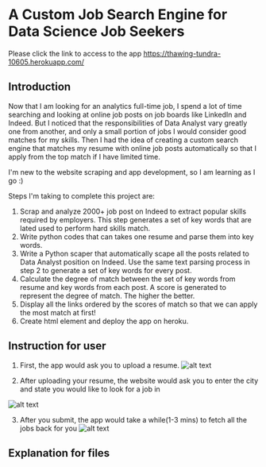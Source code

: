 # A Custom Job Search Engine for Data Science Job Seekers
Please click the link to access to the app
https://thawing-tundra-10605.herokuapp.com/

## Introduction
Now that I am looking for an analytics full-time job, I spend a lot of time searching and looking at online job posts on job boards like LinkedIn and Indeed. But I noticed that the responsibilities of Data Analyst vary greatly one from another, and only a small portion of jobs I would consider good matches for my skills. Then I had the idea of creating a custom search engine that matches my resume with online job posts automatically so that I apply from the top match if I  have limited time.

I'm new to the website scraping and app development, so I am learning as I go :)

Steps I'm taking to complete this project are:

1. Scrap and analyze 2000+ job post on Indeed to extract popular skills required by employers. This step generates a set of key words that are lated used to perform hard skills match.
2. Write python codes that can takes one resume and parse them into key words.
3. Write a Python scaper that automatically scape all the posts related to Data Analyst position on Indeed. Use the same text parsing process in step 2 to generate a set of key words for every post.
4. Calculate the degree of match between the set of key words from resume and key words from each post. A score is generated to represent the degree of match. The higher the better.
5. Display all the links ordered by the scores of match so that we can apply the most match at first!
6. Create html element and deploy the app on heroku.



## Instruction for user

1. First, the app would ask you to upload a resume.
![alt text](https://github.com/luoyuweidu/App/blob/master/Picture/Screen%20Shot%202017-03-31%20at%2022.08.10.png "Logo Title Text 1")

2. After uploading your resume, the website would ask you to enter the city and state you would like to look for a job in

![alt text](https://github.com/luoyuweidu/App/blob/master/Picture/Screen%20Shot%202017-03-31%20at%2022.08.28.png "Logo Title Text 1")

3. After you submit, the app would take a while(1-3 mins) to fetch all the jobs back for you 
![alt text](https://github.com/luoyuweidu/App/blob/master/Picture/Screen%20Shot%202017-03-31%20at%2022.09.14.png "Logo Title Text 1")

## Explanation for files

